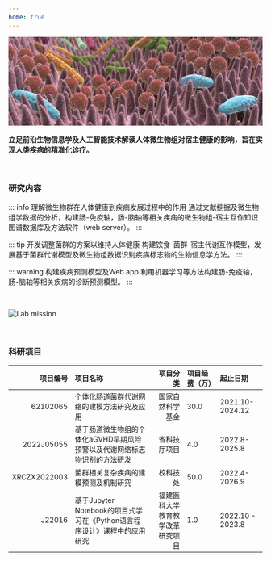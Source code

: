 ```yaml
---
home: true
---
```


![Gut Microbiome](/background.jpeg)


**立足前沿生物信息学及人工智能技术解读人体微生物组对宿主健康的影响，旨在实现人类疾病的精准化诊疗。**

<br>

### 研究内容


::: info 理解微生物群在人体健康到疾病发展过程中的作用
通过文献挖掘及微生物组学数据的分析，构建肠-免疫轴，肠-脑轴等相关疾病的微生物组-宿主互作知识图谱数据库及方法软件（web server）。
:::


::: tip 开发调整菌群的方案以维持人体健康
构建饮食-菌群-宿主代谢互作模型，发展基于菌群代谢模型及微生物组数据识别疾病标志物的生物信息学方法。
:::

::: warning 构建疾病预测模型及Web app
利用机器学习等方法构建肠-免疫轴，肠-脑轴等相关疾病的诊断预测模型。
:::

<br>

![Lab mission](/mission.png)

<br>


### 科研项目

|项目编号 	|项目名称 	|项目分类 	|项目经费（万）| 	起止日期| 
|-----:|:---------|-----:|:---------|:---------|
|62102065	|个体化肠道菌群代谢网络的建模方法研究及应用|国家自然科学基金|30.0	|2021.10-2024.12|
|2022J05055	|基于肠道微生物组的个体化aGVHD早期风险预警以及代谢网络标志物识别的方法研发|省科技厅项目	|	4.0|2022.8-2025.8|
|XRCZX2022003	|菌群相关复杂疾病的建模预测及机制研究|校科技处|50.0	|	2022.4-2026.9|
|J22016	|基于Jupyter Notebook的项目式学习在《Python语言程序设计》课程中的应用研究|福建医科大学教育教学改革研究项目|1.0	|2022.10 - 2023.8| 

